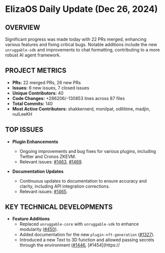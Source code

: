 # ElizaOS Daily Update (Dec 26, 2024)

## OVERVIEW 
Significant progress was made today with 22 PRs merged, enhancing various features and fixing critical bugs. Notable additions include the new `unruggable-sdk` and improvements to chat formatting, contributing to a more robust AI agent framework.

## PROJECT METRICS
- **PRs:** 22 merged PRs, 26 new PRs
- **Issues:** 6 new issues, 7 closed issues
- **Unique Contributors:** 40
- **Code Changes:** +286206/-130853 lines across 87 files
- **Total Commits:** 140
- **Most Active Contributors:** shakkernerd, monilpat, odilitime, madjin, nulLeeKH

## TOP ISSUES
- **Plugin Enhancements**
  - Ongoing improvements and bug fixes for various plugins, including Twitter and Cronos ZKEVM.
  - Relevant issues: [#1463](https://github.com/elizaos/eliza/issues/1463), [#1469](https://github.com/elizaos/eliza/issues/1469).

- **Documentation Updates**
  - Continuous updates to documentation to ensure accuracy and clarity, including API integration corrections.
  - Relevant issues: [#1465](https://github.com/elizaos/eliza/issues/1465).

## KEY TECHNICAL DEVELOPMENTS
- **Feature Additions**
  - Replaced `unruggable-core` with `unruggable-sdk` to enhance modularity ([#450](https://github.com/elizaos/eliza/pull/450)).
  - Added documentation for the new `plugin-nft-generation` ([#1327](https://github.com/elizaos/eliza/pull/1327)).
  - Introduced a new Text to 3D function and allowed passing secrets through the environment ([#1446](https://github.com/elizaos/eliza/pull/1446), [#1454](https://